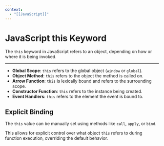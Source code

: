 ```yaml
---
context:
  - "[[JavaScript]]"
---
```


# JavaScript this Keyword

The `this` keyword in JavaScript refers to an object, depending on how or where it is being invoked.

---

- **Global Scope**: `this` refers to the global object (`window` or `global`).
- **Object Method**: `this` refers to the object the method is called on.
- **Arrow Function**: `this` is lexically bound and refers to the surrounding scope.
- **Constructor Function**: `this` refers to the instance being created.
- **Event Handlers**: `this` refers to the element the event is bound to.

## Explicit Binding

The `this` value can be manually set using methods like `call`, `apply`, or `bind`.

This allows for explicit control over what object `this` refers to during function execution, overriding the default behavior.
